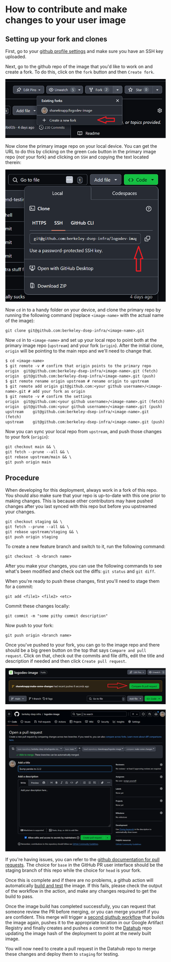 # How to contribute and make changes to your user image

## Setting up your fork and clones
First, go to your [github profile settings](https://github.com/settings/keys)
and make sure you have an SSH key uploaded.

Next, go to the github repo of the image that you'd like to work on and create
a fork.  To do this, click on the `fork` button and then `Create fork`.

![Forking](images/create-fork.png)

Now clone the primary image repo on your local device.  You can get the URL to do
this by clicking on the green `Code` button in the primary image repo (*not* your fork)
and clicking on `SSH` and copying the text located therein:

![Remote](images/remote.png)

Now `cd` in to a handy folder on your device, and clone the primary repo by
running the following command (replace `<image-name>` with the actual name
of the image):

```
git clone git@github.com:berkeley-dsep-infra/<image-name>.git
```

Now `cd` in to `<image-name>` and set up your local repo to point both at the primary
image repo (`upstream`) and your fork (`origin`).  After the initial clone,
`origin` will be pointing to the main repo and we'll need to change that.

```
$ cd <image-name>
$ git remote -v # confirm that origin points to the primary repo
origin	git@github.com:berkeley-dsep-infra/<image-name>.git (fetch)
origin	git@github.com:berkeley-dsep-infra/<image-name>.git (push)
$ git remote rename origin upstream # rename origin to upstream
$ git remote add origin git@github.com:<your github username>/<image-name>.git # add your fork as origin
$ git remote -v # confirm the settings
origin	git@github.com:<your github username>/<image-name>.git (fetch)
origin	git@github.com:<your github username>/<image-name>.git (push)
upstream	git@github.com:berkeley-dsep-infra/<image-name>.git (fetch)
upstream	git@github.com:berkeley-dsep-infra/<image-name>.git (push)
```

Now you can sync your local repo from `upstream`, and push those changes to your
fork (`origin`):

```
git checkout main && \
git fetch --prune --all && \
git rebase upstream/main && \
git push origin main
```

## Procedure

When developing for this deployment, always work in a fork of this repo.
You should also make sure that your repo is up-to-date with this one prior
to making changes. This is because other contributors may have pushed changes
after you last synced with this repo but before you upstreamed your changes.

```
git checkout staging && \
git fetch --prune --all && \
git rebase upstream/staging && \
git push origin staging
```

To create a new feature branch and switch to it, run the following command:

```
git checkout -b <branch name>
```

After you make your changes, you can use the following commands to see
what's been modified and check out the diffs:  `git status` and `git diff`.


When you're ready to push these changes, first you'll need to stage them for a
commit:

```
git add <file1> <file2> <etc>
```

Commit these changes locally:

```
git commit -m "some pithy commit description"
```

Now push to your fork:

```
git push origin <branch name>
```

Once you've pushed to your fork, you can go to the image repo and there should
be a big green button on the top that says `Compare and pull request`.
Click on that, check out the commits and file diffs, edit the title and
description if needed and then click `Create pull request`.

![Compare and create PR](images/compare-and-create-pr.png)

![Create PR](images/create-pr.png)

If you're having issues, you can refer to the [github documentation for pull
requests](https://help.github.com/articles/about-pull-requests/).
The choice for `base` in the GitHub PR user interface should be the staging
branch of this repo while the choice for `head` is your fork.

Once this is complete and if there are no problems, a github action will
automatically [build and test](https://github.com/berkeley-dsep-infra/hub-user-image-template/blob/main/.github/workflows/build-test-image.yaml)
the image.  If this fails, please check the output of the workflow in the
action, and make any changes required to get the build to pass.

Once the image build has completed successfully, you can request that
someone review the PR before merging, or you can merge yourself if you are
confident. This merge will trigger a [second giuthub workflow](https://github.com/berkeley-dsep-infra/hub-user-image-template/blob/main/.github/workflows/build-push-image-commit.yaml)
that builds the image again, pushes it to the appropriate location in our
Google Artifact Registry and finally creates and pushes a commit to the
[Datahub](https://github.com/berkeley-dsep-infra/datahub) repo updating the
image hash of the deployment to point at the newly built image.

You will now need to create a pull request in the Datahub repo to merge these changes
and deploy them to `staging` for testing.
